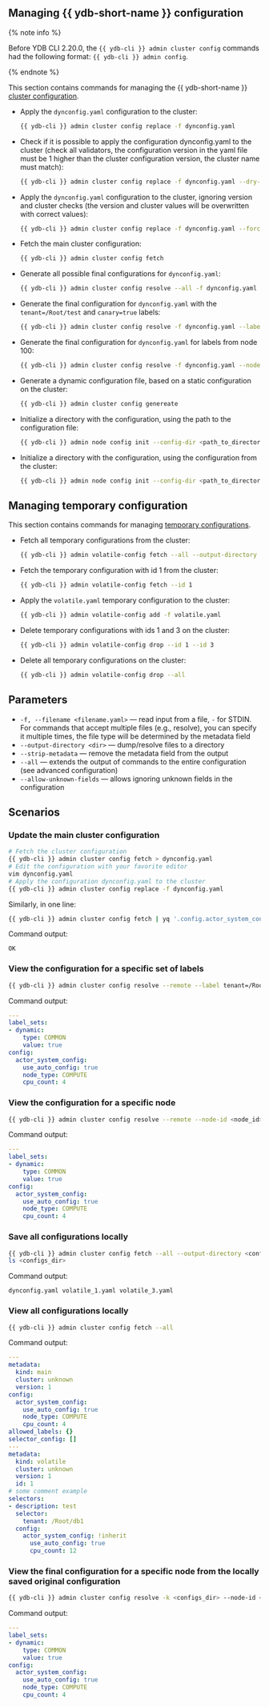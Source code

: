 ## Managing  {{ ydb-short-name }} configuration

{% note info %}

Before YDB CLI 2.20.0, the `{{ ydb-cli }} admin cluster config` commands had the following format: `{{ ydb-cli }} admin config`.

{% endnote %}

This section contains commands for managing the {{ ydb-short-name }} [cluster configuration](../../maintenance/manual/config-overview.md).

- Apply the `dynconfig.yaml` configuration to the cluster:

    ```bash
    {{ ydb-cli }} admin cluster config replace -f dynconfig.yaml
    ```

- Check if it is possible to apply the configuration dynconfig.yaml to the cluster (check all validators, the configuration version in the yaml file must be 1 higher than the cluster configuration version, the cluster name must match):

    ```bash
    {{ ydb-cli }} admin cluster config replace -f dynconfig.yaml --dry-run
    ```

- Apply the `dynconfig.yaml` configuration to the cluster, ignoring version and cluster checks (the version and cluster values will be overwritten with correct values):

    ```bash
    {{ ydb-cli }} admin cluster config replace -f dynconfig.yaml --force
    ```

- Fetch the main cluster configuration:

    ```bash
    {{ ydb-cli }} admin cluster config fetch
    ```

- Generate all possible final configurations for `dynconfig.yaml`:

    ```bash
    {{ ydb-cli }} admin cluster config resolve --all -f dynconfig.yaml
    ```

- Generate the final configuration for `dynconfig.yaml` with the `tenant=/Root/test` and `canary=true` labels:

    ```bash
    {{ ydb-cli }} admin cluster config resolve -f dynconfig.yaml --label tenant=/Root/test --label canary=true
    ```

- Generate the final configuration for `dynconfig.yaml` for labels from node 100:

    ```bash
    {{ ydb-cli }} admin cluster config resolve -f dynconfig.yaml --node-id 100
    ```

- Generate a dynamic configuration file, based on a static configuration on the cluster:

    ```bash
    {{ ydb-cli }} admin cluster config genereate
    ```

- Initialize a directory with the configuration, using the path to the configuration file:

    ```bash
    {{ ydb-cli }} admin node config init --config-dir <path_to_directory> --from-config <path_to_configuration_file>
    ```

- Initialize a directory with the configuration, using the configuration from the cluster:

    ```bash
    {{ ydb-cli }} admin node config init --config-dir <path_to_directory> --seed-node <cluster_node_endpoint>
    ```

## Managing temporary configuration

This section contains commands for managing [temporary configurations](../../maintenance/manual/dynamic-config-volatile-config.md).

- Fetch all temporary configurations from the cluster:

    ```bash
    {{ ydb-cli }} admin volatile-config fetch --all --output-directory <dir>
    ```

- Fetch the temporary configuration with id 1 from the cluster:

    ```bash
    {{ ydb-cli }} admin volatile-config fetch --id 1
    ```

- Apply the `volatile.yaml` temporary configuration to the cluster:

    ```bash
    {{ ydb-cli }} admin volatile-config add -f volatile.yaml
    ```

- Delete temporary configurations with ids 1 and 3 on the cluster:

    ```bash
    {{ ydb-cli }} admin volatile-config drop --id 1 --id 3
    ```

- Delete all temporary configurations on the cluster:

    ```bash
    {{ ydb-cli }} admin volatile-config drop --all
    ```

## Parameters

* `-f, --filename <filename.yaml>` — read input from a file, `-` for STDIN. For commands that accept multiple files (e.g., resolve), you can specify it multiple times, the file type will be determined by the metadata field
* `--output-directory <dir>` — dump/resolve files to a directory
* `--strip-metadata` — remove the metadata field from the output
* `--all` — extends the output of commands to the entire configuration (see advanced configuration)
* `--allow-unknown-fields` — allows ignoring unknown fields in the configuration

## Scenarios

### Update the main cluster configuration

```bash
# Fetch the cluster configuration
{{ ydb-cli }} admin cluster config fetch > dynconfig.yaml
# Edit the configuration with your favorite editor
vim dynconfig.yaml
# Apply the configuration dynconfig.yaml to the cluster
{{ ydb-cli }} admin cluster config replace -f dynconfig.yaml
```

Similarly, in one line:

```bash
{{ ydb-cli }} admin cluster config fetch | yq '.config.actor_system_config.scheduler.resolution = 128' | {{ ydb-cli }} admin cluster config replace -f -
```

Command output:

```text
OK
```

### View the configuration for a specific set of labels

```bash
{{ ydb-cli }} admin cluster config resolve --remote --label tenant=/Root/db1 --label canary=true
```

Command output:

```yaml
---
label_sets:
- dynamic:
    type: COMMON
    value: true
config:
  actor_system_config:
    use_auto_config: true
    node_type: COMPUTE
    cpu_count: 4
```

### View the configuration for a specific node

```bash
{{ ydb-cli }} admin cluster config resolve --remote --node-id <node_id>
```

Command output:

```yaml
---
label_sets:
- dynamic:
    type: COMMON
    value: true
config:
  actor_system_config:
    use_auto_config: true
    node_type: COMPUTE
    cpu_count: 4
```

### Save all configurations locally

```bash
{{ ydb-cli }} admin cluster config fetch --all --output-directory <configs_dir>
ls <configs_dir>
```

Command output:

```text
dynconfig.yaml volatile_1.yaml volatile_3.yaml
```

### View all configurations locally

```bash
{{ ydb-cli }} admin cluster config fetch --all
```

Command output:

```yaml
---
metadata:
  kind: main
  cluster: unknown
  version: 1
config:
  actor_system_config:
    use_auto_config: true
    node_type: COMPUTE
    cpu_count: 4
allowed_labels: {}
selector_config: []
---
metadata:
  kind: volatile
  cluster: unknown
  version: 1
  id: 1
# some comment example
selectors:
- description: test
  selector:
    tenant: /Root/db1
  config:
    actor_system_config: !inherit
      use_auto_config: true
      cpu_count: 12
```

### View the final configuration for a specific node from the locally saved original configuration

```bash
{{ ydb-cli }} admin cluster config resolve -k <configs_dir> --node-id <node_id>
```

Command output:

```yaml
---
label_sets:
- dynamic:
    type: COMMON
    value: true
config:
  actor_system_config:
    use_auto_config: true
    node_type: COMPUTE
    cpu_count: 4
```
